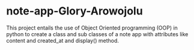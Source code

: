 # note-app-Glory-Arowojolu

This project entails the use of Object Oriented programming (OOP) in python to create a class and sub  classes of a note app with attributes like content and created_at and display() method.
